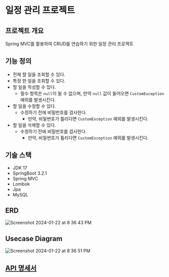 # 일정 관리 프로젝트

## 프로젝트 개요
Spring MVC를 활용하여 CRUD를 연습하기 위한 일정 관리 프로젝트

## 기능 정의

- 전체 할 일을 조회할 수 있다.
- 특정 한 일을 조회할 수 있다.
- 할 일을 작성할 수 있다.
  - 필수 항목은 `null`이 될 수 없으며, 만약 `null` 값이 들어오면 `CustomException` 예외를 발생시킨다.
- 할 일을 수정할 수 있다.
  - 수정하기 전에 비밀번호를 검사한다.
    - 만약, 비밀번호가 틀리다면 `CustomException` 예외를 발생시킨다.
- 할 일을 삭제할 수 있다.
  - 수정하기 전에 비밀번호를 검사한다.
    - 만약, 비밀번호가 틀리다면 `CustomException` 예외를 발생시킨다.

## 기술 스택

- JDK 17
- SpringBoot 3.2.1
- Spring MVC
- Lombok
- Jpa
- MySQL

## ERD

![Screenshot 2024-01-22 at 8 36 43 PM](https://github.com/Modafi/diary/assets/155048724/d6185908-7e1a-47c2-8fd4-b78098065028)

## Usecase Diagram

![Screenshot 2024-01-22 at 8 36 51 PM](https://github.com/Modafi/diary/assets/155048724/7096db88-f7c7-499a-a438-b5c0607b2dfe)



## [API 명세서](/document/api.pdf)
